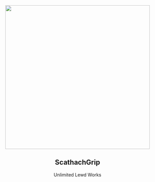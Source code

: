 <div align="center">
    <img src="https://cdn.discordapp.com/attachments/952117487166705747/1024989235465420830/10.png" width="450">
    <h2>ScathachGrip</h2>
    <p>Unlimited Lewd Works</p>
</div>
